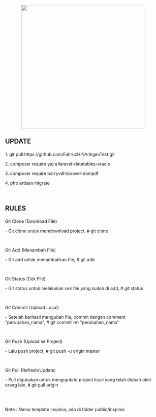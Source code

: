 <p align="center"><a href="https://laravel.com" target="_blank"><img src="https://raw.githubusercontent.com/laravel/art/master/logo-lockup/5%20SVG/2%20CMYK/1%20Full%20Color/laravel-logolockup-cmyk-red.svg" width="400"></a></p>

<!-- <p align="center">
<a href="https://travis-ci.org/laravel/framework"><img src="https://travis-ci.org/laravel/framework.svg" alt="Build Status"></a>
<a href="https://packagist.org/packages/laravel/framework"><img src="https://img.shields.io/packagist/dt/laravel/framework" alt="Total Downloads"></a>
<a href="https://packagist.org/packages/laravel/framework"><img src="https://img.shields.io/packagist/v/laravel/framework" alt="Latest Stable Version"></a>
<a href="https://packagist.org/packages/laravel/framework"><img src="https://img.shields.io/packagist/l/laravel/framework" alt="License"></a>
</p>
 -->

<h2><p>UPDATE</p></h2>
<p>1. git pull https://github.com/FahruzHif/AntigenTest.git</p>
<p>2. composer require yajra/laravel-datatables-oracle</p>
<p>3. composer require barryvdh/laravel-dompdf</p>
<p>4. php artisan migrate</p>

<br>

<h2><p>RULES</p></h2>

<p>Git Clone (Download File)</p>
<p>- Git clone untuk mendownload project, # git clone <link></p><br>

<p>Git Add (Menambah File)</p>
<p>- Git add untuk menambahkan file, # git add <file></p><br>

<p>Git Status (Cek File)</p>
<p>- Git status untuk melakukan cek file yang sudah di add, # git status</p><br>

<p>Git Commit (Upload Local)</p>
<p>- Setelah berhasil mengubah file, commit dengan comment "perubahan_nama", # git commit -m "perubahan_nama"</p><br>

<p>Git Push (Upload ke Project)</p>
<p>- Lalu push project, # git push -u origin master</p><br>

<p>Git Pull (Refresh/Update)</p>
<p>- Pull digunakan untuk mengupdate project local yang telah diubah oleh orang lain, # git pull origin <link></p><br>

<br>
<p>Note : Nama template inspinia, ada di folder public/inspinia</p>
